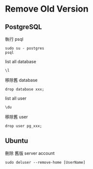 # Remove Old Version

## PostgreSQL

執行 psql

    sudo su - postgres
    psql

list all database

    \l

移除舊 database

    drop database xxx;

list all user

    \du

移除舊 user

    drop user pg_xxx;

## Ubuntu

刪除 舊版 server account

    sudo deluser --remove-home [UserName]
